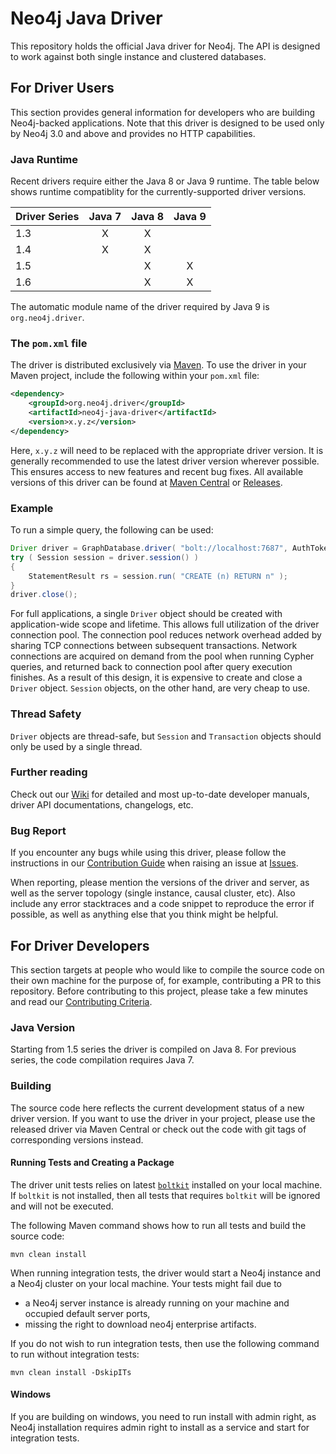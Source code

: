 # Neo4j Java Driver

This repository holds the official Java driver for Neo4j.
The API is designed to work against both single instance and clustered databases.


## For Driver Users

This section provides general information for developers who are building Neo4j-backed applications.
Note that this driver is designed to be used only by Neo4j 3.0 and above and provides no HTTP capabilities.


### Java Runtime

Recent drivers require either the Java 8 or Java 9 runtime.
The table below shows runtime compatiblity for the currently-supported driver versions.

| Driver Series | Java 7 | Java 8 | Java 9 |
|---------------|:------:|:------:|:------:|
| 1.3           |   X    |   X    |        |
| 1.4           |   X    |   X    |        |
| 1.5           |        |   X    |   X    |
| 1.6           |        |   X    |   X    |

The automatic module name of the driver required by Java 9 is `org.neo4j.driver`.


### The `pom.xml` file

The driver is distributed exclusively via [Maven](https://search.maven.org/).
To use the driver in your Maven project, include the following within your `pom.xml` file:
```xml
<dependency>
    <groupId>org.neo4j.driver</groupId>
    <artifactId>neo4j-java-driver</artifactId>
    <version>x.y.z</version>
</dependency>
```
Here, `x.y.z` will need to be replaced with the appropriate driver version.
It is generally recommended to use the latest driver version wherever possible.
This ensures access to new features and recent bug fixes.
All available versions of this driver can be found at
[Maven Central](https://mvnrepository.com/artifact/org.neo4j.driver/neo4j-java-driver) or
[Releases](https://github.com/neo4j/neo4j-java-driver/releases).


### Example

To run a simple query, the following can be used:
```java
Driver driver = GraphDatabase.driver( "bolt://localhost:7687", AuthTokens.basic( "neo4j", "PasSW0rd" ) );
try ( Session session = driver.session() )
{
    StatementResult rs = session.run( "CREATE (n) RETURN n" );
}
driver.close();
```

For full applications, a single ``Driver`` object should be created with application-wide scope and lifetime.
This allows full utilization of the driver connection pool.
The connection pool reduces network overhead added by sharing TCP connections between subsequent transactions.
Network connections are acquired on demand from the pool when running Cypher queries, and returned back to connection pool after query execution finishes.
As a result of this design, it is expensive to create and close a ``Driver`` object.
``Session`` objects, on the other hand, are very cheap to use.


### Thread Safety

``Driver`` objects are thread-safe, but ``Session`` and ``Transaction`` objects should only be used by a single thread.


### Further reading
Check out our [Wiki](https://github.com/neo4j/neo4j-java-driver/wiki) for detailed and most up-to-date developer manuals, driver API documentations, changelogs, etc.


### Bug Report
If you encounter any bugs while using this driver, please follow the instructions in our [Contribution Guide](https://github.com/neo4j/neo4j-java-driver/blob/1.6/CONTRIBUTING.md#need-to-raise-an-issue)
when raising an issue at [Issues](https://github.com/neo4j/neo4j-java-driver/issues).

When reporting, please mention the versions of the driver and server, as well as the server topology (single instance, causal cluster, etc).
Also include any error stacktraces and a code snippet to reproduce the error if possible, as well as anything else that you think might be helpful.


## For Driver Developers

This section targets at people who would like to compile the source code on their own machine for the purpose of, for example, contributing a PR to this repository.
Before contributing to this project, please take a few minutes and read our [Contributing Criteria](https://github.com/neo4j/neo4j-java-driver/blob/1.6/CONTRIBUTING.md#want-to-contribute).

### Java Version

Starting from 1.5 series the driver is compiled on Java 8. For previous series, the code compilation requires Java 7.

### Building

The source code here reflects the current development status of a new driver version.
If you want to use the driver in your project, please use the released driver via Maven Central or check out the code with git tags of corresponding versions instead.

#### Running Tests and Creating a Package

The driver unit tests relies on latest [`boltkit`](https://github.com/neo4j-contrib/boltkit) installed on your local machine. 
If `boltkit` is not installed, then all tests that requires `boltkit` will be ignored and will not be executed.

The following Maven command shows how to run all tests and build the source code:
```
mvn clean install
```
When running integration tests, the driver would start a Neo4j instance and a Neo4j cluster on your local machine.
Your tests might fail due to
* a Neo4j server instance is already running on your machine and occupied default server ports,
* missing the right to download neo4j enterprise artifacts.

If you do not wish to run integration tests, then use the following command to run without integration tests:
```
mvn clean install -DskipITs
```

#### Windows

If you are building on windows, you need to run install with admin right, as Neo4j installation requires admin right to install as a service and
start for integration tests.
